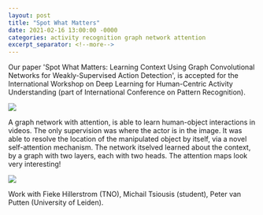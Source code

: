 ```yaml
---
layout: post
title: "Spot What Matters"
date: 2021-02-16 13:00:00 -0000
categories: activity recognition graph network attention
excerpt_separator: <!--more-->
---
```


Our paper 'Spot What Matters: Learning Context Using Graph Convolutional Networks for Weakly-Supervised Action Detection', is accepted for the International Workshop on Deep Learning for Human-Centric Activity Understanding (part of International Conference on Pattern Recognition).

<img src="https://gertjanburghouts.github.io/pictures/spot-what-matters.jpg">

<!--more-->

A graph network with attention, is able to learn human-object interactions in videos. The only supervision was where the actor is in the image. It was able to resolve the location of the manipulated object by itself, via a novel self-attention mechanism. The network itselved learned about the context, by a graph with two layers, each with two heads. The attention maps look very interesting!

<img src="https://gertjanburghouts.github.io/pictures/context_graphs.jpg">

Work with Fieke Hillerstrom (TNO), Michail Tsiousis (student), Peter van Putten (University of Leiden).

